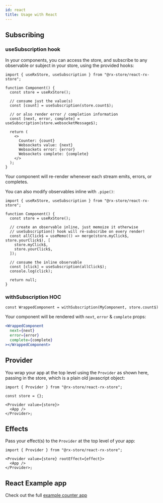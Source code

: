 ```yaml
---
id: react
title: Usage with React
---
```


## Subscribing

### useSubscription hook

In your components, you can access the store, and subscribe to any observable or subject in your store, using the provided hooks:

```tsx
import { useRxStore, useSubscription } from "@rx-store/react-rx-store";

function Component() {
  const store = useRxStore();

  // consume just the value(s)
  const [count] = useSubscription(store.count$);

  // or also render error / completion information
  const [next, error, complete] = useSubscription(store.websocketMessage$);

  return (
    <>
      Counter: {count}
      Websockets value: {next}
      Websockets error: {error}
      Websockets complete: {complete}
    </>
  );
}
```

Your component will re-render whenever each stream emits, errors, or completes.

You can also modify observables inline with `.pipe()`:

```tsx
import { useRxStore, useSubscription } from "@rx-store/react-rx-store";

function Component() {
  const store = useRxStore();

  // create an observable inline, just memoize it otherwise
  // useSubscription() hook will re-subscribe on every render!
  const allClick$ = useMemo(() => merge(store.myClick$, store.yourClick$), [
    store.myClick$,
    store.yourClick$,
  ]);

  // consume the inline observable
  const [click] = useSubscription(allClick$);
  console.log(click);

  return null;
}
```

### withSubscription HOC

```
const WrappedComponent = withSubscription(MyComponent, store.count$)
```

Your component will be rendered with `next`, `error` & `complete` props:

```jsx
<WrappedComponent
  next={next}
  error={error}
  complete={complete}
></WrappedComponent>
```

## Provider

You wrap your app at the top level using the `Provider` as shown here, passing in the store, which is a plain old javascript object:

```tsx
import { Provider } from "@rx-store/react-rx-store";

const store = {};

<Provider value={store}>
  <App />
</Provider>;
```

## Effects

Pass your effect(s) to the `Provider` at the top level of your app:

```tsx
import { Provider } from "@rx-store/react-rx-store";

<Provider value={store} rootEffect={effect}>
  <App />
</Provider>;
```

## React Example app

Check out the full [example counter app](https://github.com/rx-store/rx-store/tree/master/packages/react-rx-store-example-counter)
